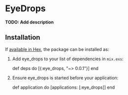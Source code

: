 # EyeDrops

**TODO: Add description**

## Installation

If [available in Hex](https://hex.pm/docs/publish), the package can be installed as:

  1. Add eye_drops to your list of dependencies in `mix.exs`:

        def deps do
          [{:eye_drops, "~> 0.0.1"}]
        end

  2. Ensure eye_drops is started before your application:

        def application do
          [applications: [:eye_drops]]
        end
